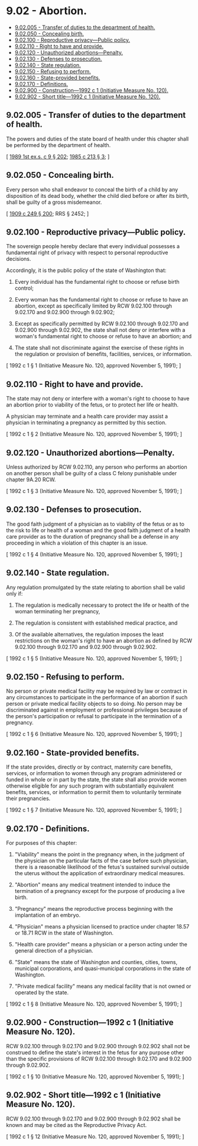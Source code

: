 # 9.02 - Abortion.
* [9.02.005 - Transfer of duties to the department of health.](#902005---transfer-of-duties-to-the-department-of-health)
* [9.02.050 - Concealing birth.](#902050---concealing-birth)
* [9.02.100 - Reproductive privacy—Public policy.](#902100---reproductive-privacypublic-policy)
* [9.02.110 - Right to have and provide.](#902110---right-to-have-and-provide)
* [9.02.120 - Unauthorized abortions—Penalty.](#902120---unauthorized-abortionspenalty)
* [9.02.130 - Defenses to prosecution.](#902130---defenses-to-prosecution)
* [9.02.140 - State regulation.](#902140---state-regulation)
* [9.02.150 - Refusing to perform.](#902150---refusing-to-perform)
* [9.02.160 - State-provided benefits.](#902160---state-provided-benefits)
* [9.02.170 - Definitions.](#902170---definitions)
* [9.02.900 - Construction—1992 c 1 (Initiative Measure No. 120).](#902900---construction1992-c-1-initiative-measure-no-120)
* [9.02.902 - Short title—1992 c 1 (Initiative Measure No. 120).](#902902---short-title1992-c-1-initiative-measure-no-120)
## 9.02.005 - Transfer of duties to the department of health.
The powers and duties of the state board of health under this chapter shall be performed by the department of health.

\[ [1989 1st ex.s. c 9 § 202](http://leg.wa.gov/CodeReviser/documents/sessionlaw/1989ex1c9.pdf?cite=1989%201st%20ex.s.%20c%209%20§%20202); [1985 c 213 § 3](http://leg.wa.gov/CodeReviser/documents/sessionlaw/1985c213.pdf?cite=1985%20c%20213%20§%203); \]

## 9.02.050 - Concealing birth.
Every person who shall endeavor to conceal the birth of a child by any disposition of its dead body, whether the child died before or after its birth, shall be guilty of a gross misdemeanor.

\[ [1909 c 249 § 200](http://leg.wa.gov/CodeReviser/documents/sessionlaw/1909c249.pdf?cite=1909%20c%20249%20§%20200); RRS § 2452; \]

## 9.02.100 - Reproductive privacy—Public policy.
The sovereign people hereby declare that every individual possesses a fundamental right of privacy with respect to personal reproductive decisions.

Accordingly, it is the public policy of the state of Washington that:

1. Every individual has the fundamental right to choose or refuse birth control;

2. Every woman has the fundamental right to choose or refuse to have an abortion, except as specifically limited by RCW 9.02.100 through 9.02.170 and 9.02.900 through 9.02.902;

3. Except as specifically permitted by RCW 9.02.100 through 9.02.170 and 9.02.900 through 9.02.902, the state shall not deny or interfere with a woman's fundamental right to choose or refuse to have an abortion; and

4. The state shall not discriminate against the exercise of these rights in the regulation or provision of benefits, facilities, services, or information.

\[ 1992 c 1 § 1 (Initiative Measure No. 120, approved November 5, 1991); \]

## 9.02.110 - Right to have and provide.
The state may not deny or interfere with a woman's right to choose to have an abortion prior to viability of the fetus, or to protect her life or health.

A physician may terminate and a health care provider may assist a physician in terminating a pregnancy as permitted by this section.

\[ 1992 c 1 § 2 (Initiative Measure No. 120, approved November 5, 1991); \]

## 9.02.120 - Unauthorized abortions—Penalty.
Unless authorized by RCW 9.02.110, any person who performs an abortion on another person shall be guilty of a class C felony punishable under chapter 9A.20 RCW.

\[ 1992 c 1 § 3 (Initiative Measure No. 120, approved November 5, 1991); \]

## 9.02.130 - Defenses to prosecution.
The good faith judgment of a physician as to viability of the fetus or as to the risk to life or health of a woman and the good faith judgment of a health care provider as to the duration of pregnancy shall be a defense in any proceeding in which a violation of this chapter is an issue.

\[ 1992 c 1 § 4 (Initiative Measure No. 120, approved November 5, 1991); \]

## 9.02.140 - State regulation.
Any regulation promulgated by the state relating to abortion shall be valid only if:

1. The regulation is medically necessary to protect the life or health of the woman terminating her pregnancy,

2. The regulation is consistent with established medical practice, and

3. Of the available alternatives, the regulation imposes the least restrictions on the woman's right to have an abortion as defined by RCW 9.02.100 through 9.02.170 and 9.02.900 through 9.02.902.

\[ 1992 c 1 § 5 (Initiative Measure No. 120, approved November 5, 1991); \]

## 9.02.150 - Refusing to perform.
No person or private medical facility may be required by law or contract in any circumstances to participate in the performance of an abortion if such person or private medical facility objects to so doing. No person may be discriminated against in employment or professional privileges because of the person's participation or refusal to participate in the termination of a pregnancy.

\[ 1992 c 1 § 6 (Initiative Measure No. 120, approved November 5, 1991); \]

## 9.02.160 - State-provided benefits.
If the state provides, directly or by contract, maternity care benefits, services, or information to women through any program administered or funded in whole or in part by the state, the state shall also provide women otherwise eligible for any such program with substantially equivalent benefits, services, or information to permit them to voluntarily terminate their pregnancies.

\[ 1992 c 1 § 7 (Initiative Measure No. 120, approved November 5, 1991); \]

## 9.02.170 - Definitions.
For purposes of this chapter:

1. "Viability" means the point in the pregnancy when, in the judgment of the physician on the particular facts of the case before such physician, there is a reasonable likelihood of the fetus's sustained survival outside the uterus without the application of extraordinary medical measures.

2. "Abortion" means any medical treatment intended to induce the termination of a pregnancy except for the purpose of producing a live birth.

3. "Pregnancy" means the reproductive process beginning with the implantation of an embryo.

4. "Physician" means a physician licensed to practice under chapter 18.57 or 18.71 RCW in the state of Washington.

5. "Health care provider" means a physician or a person acting under the general direction of a physician.

6. "State" means the state of Washington and counties, cities, towns, municipal corporations, and quasi-municipal corporations in the state of Washington.

7. "Private medical facility" means any medical facility that is not owned or operated by the state.

\[ 1992 c 1 § 8 (Initiative Measure No. 120, approved November 5, 1991); \]

## 9.02.900 - Construction—1992 c 1 (Initiative Measure No. 120).
RCW 9.02.100 through 9.02.170 and 9.02.900 through 9.02.902 shall not be construed to define the state's interest in the fetus for any purpose other than the specific provisions of RCW 9.02.100 through 9.02.170 and 9.02.900 through 9.02.902.

\[ 1992 c 1 § 10 (Initiative Measure No. 120, approved November 5, 1991); \]

## 9.02.902 - Short title—1992 c 1 (Initiative Measure No. 120).
RCW 9.02.100 through 9.02.170 and 9.02.900 through 9.02.902 shall be known and may be cited as the Reproductive Privacy Act.

\[ 1992 c 1 § 12 (Initiative Measure No. 120, approved November 5, 1991); \]


